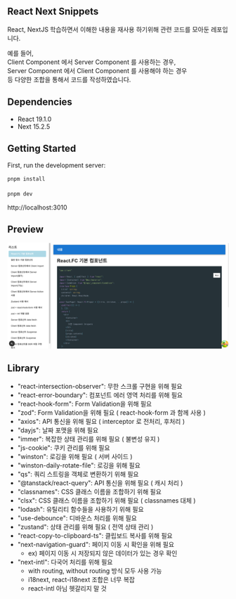 
## React Next Snippets

React, NextJS 학습하면서 이해한 내용을 재사용 하기위해 관련 코드를 모아둔 레포입니다.<br>

예를 들어, <br>
Client Component 에서 Server Component 를 사용하는 경우,<br>
Server Component 에서 Client Component 를 사용해야 하는 경우 <br>
등 다양한 조합을 통해서 코드를 작성하였습니다.<br>

## Dependencies
- React 19.1.0
- Next 15.2.5

## Getting Started

First, run the development server:

```bash
pnpm install

pnpm dev
```

http://localhost:3010

## Preview
![미리보기](/public/images/sample_screen.png)

## Library

- "react-intersection-observer": 무한 스크롤 구현을 위해 필요
- "react-error-boundary": 컴포넌트 에러 영역 처리를 위해 필요
- "react-hook-form": Form Validation을 위해 필요
- "zod": Form Validation을 위해 필요 ( react-hook-form 과 함께 사용 )
- "axios": API 통신을 위해 필요 ( interceptor 로 전처리, 후처리 )
- "dayjs": 날짜 포맷을 위해 필요
- "immer": 복잡한 상태 관리를 위해 필요 ( 불변성 유지 )
- "js-cookie": 쿠키 관리를 위해 필요
- "winston": 로깅을 위해 필요 ( 서버 사이드 )
- "winston-daily-rotate-file": 로깅을 위해 필요
- "qs": 쿼리 스트링을 객체로 변환하기 위해 필요
- "@tanstack/react-query": API 통신을 위해 필요 ( 캐시 처리 )
- "classnames": CSS 클래스 이름을 조합하기 위해 필요
- "clsx": CSS 클래스 이름을 조합하기 위해 필요 ( classnames 대체 )
- "lodash": 유틸리티 함수들을 사용하기 위해 필요
- "use-debounce": 디바운스 처리를 위해 필요
- "zustand": 상태 관리를 위해 필요 ( 전역 상태 관리 )
- "react-copy-to-clipboard-ts": 클립보드 복사를 위해 필요
- "next-navigation-guard": 페이지 이동 시 확인을 위해 필요
  - ex) 페이지 이동 시 저장되지 않은 데이터가 있는 경우 확인
- "next-intl": 다국어 처리를 위해 필요
  - with routing, without routing 방식 모두 사용 가능
  - i18next, react-i18next 조합은 너무 복잡
  - react-intl 아님 헷갈리지 말 것
